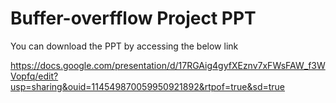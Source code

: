 # Buffer-overfflow Project PPT

You can download the PPT by accessing the below link


https://docs.google.com/presentation/d/17RGAig4gyfXEznv7xFWsFAW_f3WVopfq/edit?usp=sharing&ouid=114549870059950921892&rtpof=true&sd=true
